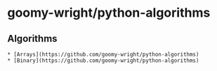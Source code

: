 # goomy-wright/python-algorithms
## Algorithms
    * [Arrays](https://github.com/goomy-wright/python-algorithms)
    * [Binary](https://github.com/goomy-wright/python-algorithms)